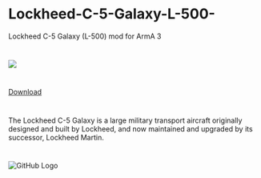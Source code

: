 # Lockheed-C-5-Galaxy-L-500-
Lockheed C-5 Galaxy (L-500) mod for ArmA 3
#
[![](https://www.paypalobjects.com/en_US/i/btn/btn_donateCC_LG.gif)](https://www.paypal.com/cgi-bin/webscr?cmd=_s-xclick&hosted_button_id=K6922R75JMFTS)
#
[Download](https://codeload.github.com/Nobatgeldi/Lockheed-C-5-Galaxy-L-500/zip/master)
#
The Lockheed C-5 Galaxy is a large military transport aircraft originally designed and built by Lockheed, and now maintained and upgraded by its successor, Lockheed Martin.
#
![GitHub Logo](http://www.likehdwallpaper.com/wp-content/uploads/Military/FTP1/1280x800/C-5%20Galaxy%20transport%20aircraft%20Wallpapers%201280x800.jpg)

